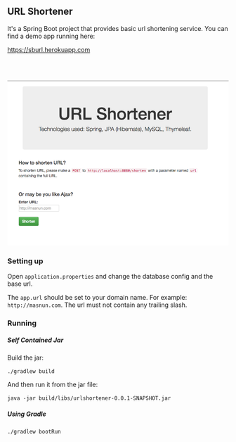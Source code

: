 ## URL Shortener

It's a Spring Boot project that provides basic url shortening service. You can find a demo app running here:

<a href="https://sburl.herokuapp.com">https://sburl.herokuapp.com</a>

<br/><br/>

<img src="ScreenShot.png" />


### Setting up

Open `application.properties` and change the database config and the base url. 

The `app.url` should be set to your domain name. For example: `http://masnun.com`. The url must not contain any trailing slash. 

### Running

##### Self Contained Jar

Build the jar: 

```
./gradlew build	
```

And then run it from the jar file:

```
java -jar build/libs/urlshortener-0.0.1-SNAPSHOT.jar
```

##### Using Gradle

```
./gradlew bootRun
```

